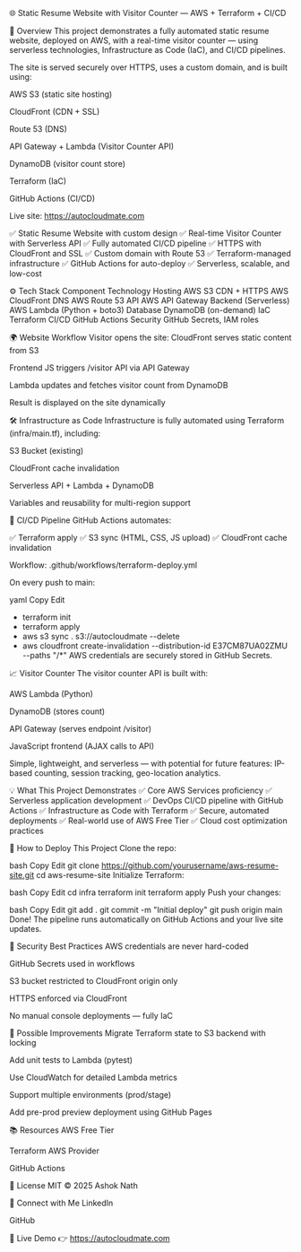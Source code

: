 🌐 Static Resume Website with Visitor Counter — AWS + Terraform + CI/CD


📜 Overview
This project demonstrates a fully automated static resume website, deployed on AWS, with a real-time visitor counter — using serverless technologies, Infrastructure as Code (IaC), and CI/CD pipelines.

The site is served securely over HTTPS, uses a custom domain, and is built using:

AWS S3 (static site hosting)

CloudFront (CDN + SSL)

Route 53 (DNS)

API Gateway + Lambda (Visitor Counter API)

DynamoDB (visitor count store)

Terraform (IaC)

GitHub Actions (CI/CD)

Live site: https://autocloudmate.com


✅ Static Resume Website with custom design
✅ Real-time Visitor Counter with Serverless API
✅ Fully automated CI/CD pipeline
✅ HTTPS with CloudFront and SSL
✅ Custom domain with Route 53
✅ Terraform-managed infrastructure
✅ GitHub Actions for auto-deploy
✅ Serverless, scalable, and low-cost

⚙️ Tech Stack
Component	Technology
Hosting	AWS S3
CDN + HTTPS	AWS CloudFront
DNS	AWS Route 53
API	AWS API Gateway
Backend (Serverless)	AWS Lambda (Python + boto3)
Database	DynamoDB (on-demand)
IaC	Terraform
CI/CD	GitHub Actions
Security	GitHub Secrets, IAM roles

🌍 Website Workflow
Visitor opens the site: CloudFront serves static content from S3

Frontend JS triggers /visitor API via API Gateway

Lambda updates and fetches visitor count from DynamoDB

Result is displayed on the site dynamically

🛠️ Infrastructure as Code
Infrastructure is fully automated using Terraform (infra/main.tf), including:

S3 Bucket (existing)

CloudFront cache invalidation

Serverless API + Lambda + DynamoDB

Variables and reusability for multi-region support

🔄 CI/CD Pipeline
GitHub Actions automates:

✅ Terraform apply
✅ S3 sync (HTML, CSS, JS upload)
✅ CloudFront cache invalidation

Workflow: .github/workflows/terraform-deploy.yml

On every push to main:

yaml
Copy
Edit
- terraform init
- terraform apply
- aws s3 sync . s3://autocloudmate --delete
- aws cloudfront create-invalidation --distribution-id E37CM87UA02ZMU --paths "/*"
AWS credentials are securely stored in GitHub Secrets.

📈 Visitor Counter
The visitor counter API is built with:

AWS Lambda (Python)

DynamoDB (stores count)

API Gateway (serves endpoint /visitor)

JavaScript frontend (AJAX calls to API)

Simple, lightweight, and serverless — with potential for future features: IP-based counting, session tracking, geo-location analytics.

💡 What This Project Demonstrates
✅ Core AWS Services proficiency
✅ Serverless application development
✅ DevOps CI/CD pipeline with GitHub Actions
✅ Infrastructure as Code with Terraform
✅ Secure, automated deployments
✅ Real-world use of AWS Free Tier
✅ Cloud cost optimization practices

📝 How to Deploy This Project
Clone the repo:

bash
Copy
Edit
git clone https://github.com/yourusername/aws-resume-site.git
cd aws-resume-site
Initialize Terraform:

bash
Copy
Edit
cd infra
terraform init
terraform apply
Push your changes:

bash
Copy
Edit
git add .
git commit -m "Initial deploy"
git push origin main
Done! The pipeline runs automatically on GitHub Actions and your live site updates.

🔐 Security Best Practices
AWS credentials are never hard-coded

GitHub Secrets used in workflows

S3 bucket restricted to CloudFront origin only

HTTPS enforced via CloudFront

No manual console deployments — fully IaC

🔮 Possible Improvements
Migrate Terraform state to S3 backend with locking

Add unit tests to Lambda (pytest)

Use CloudWatch for detailed Lambda metrics

Support multiple environments (prod/stage)

Add pre-prod preview deployment using GitHub Pages

📚 Resources
AWS Free Tier

Terraform AWS Provider

GitHub Actions

📜 License
MIT © 2025 Ashok Nath

💬 Connect with Me
LinkedIn

GitHub

🔗 Live Demo
👉 https://autocloudmate.com
